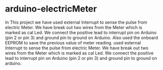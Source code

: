 # arduino-electricMeter
In This project we have used external Interrupt to sense the pulse from electric Meter. We have break out two wires from the Meter which is marked as cal Led. We connect the positive lead to interrupt pin on Arduino (pin 2 or pin 3) and ground pin to ground on Arduino. Also used the onboard EEPROM to save the previous value of meter reading.  used external Interrupt to sense the pulse from electric Meter. We have break out two wires from the Meter which is marked as cal Led. We connect the positive lead to interrupt pin on Arduino (pin 2 or pin 3) and ground pin to ground on arduino.

